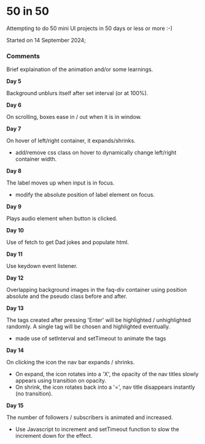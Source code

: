 # 50 in 50

Attempting to do 50 mini UI projects in 50 days or less or more :-)

Started on 14 September 2024;


### Comments
Brief explaination of the animation and/or some learnings.

**Day 5**

Background unblurs itself after set interval (or at 100%).

**Day 6**

On scrolling, boxes ease in / out when it is in window.

**Day 7**

On hover of left/right container, it expands/shrinks.
- add/remove css class on hover to dynamically change left/right container width.

**Day 8**

The label moves up when input is in focus.
- modify the absolute position of label element on focus.

**Day 9**

Plays audio element when button is clicked.

**Day 10**

Use of fetch to get Dad jokes and populate html.

**Day 11**

Use keydown event listener.

**Day 12**

Overlapping background images in the faq-div container using position absolute and the pseudo class before and after.

**Day 13**

The tags created after pressing 'Enter' will be highlighted / unhighlighted randomly. A single tag will be chosen and highlighted eventually.
- made use of setInterval and setTimeout to animate the tags

**Day 14**

On clicking the icon the nav bar expands / shrinks.
- On expand, the icon rotates into a 'X', the opacity of the nav titles slowly appears using transition on opacity.
- On shrink, the icon rotates back into a '=', nav title disappears instantly (no transition).

**Day 15**

The number of followers / subscribers is animated and increased.
- Use Javascript to increment and setTimeout function to slow the increment down for the effect.